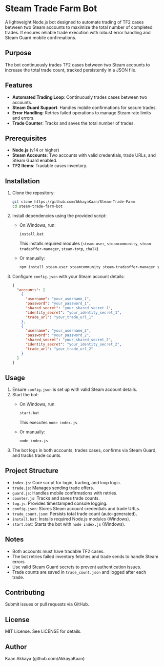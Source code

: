 # Steam Trade Farm Bot

A lightweight Node.js bot designed to automate trading of TF2 cases between two Steam accounts to maximize the total number of completed trades. It ensures reliable trade execution with robust error handling and Steam Guard mobile confirmations.

## Purpose

The bot continuously trades TF2 cases between two Steam accounts to increase the total trade count, tracked persistently in a JSON file.

## Features

- **Automated Trading Loop**: Continuously trades cases between two accounts.
- **Steam Guard Support**: Handles mobile confirmations for secure trades.
- **Error Handling**: Retries failed operations to manage Steam rate limits and errors.
- **Trade Counter**: Tracks and saves the total number of trades.

## Prerequisites

- **Node.js** (v14 or higher)
- **Steam Accounts**: Two accounts with valid credentials, trade URLs, and Steam Guard enabled.
- **TF2 Items**: Tradable cases inventory.

## Installation

1. Clone the repository:

   ```bash
   git clone https://github.com/AkkayaKaan/Steam-Trade-Farm
   cd steam-trade-farm-bot
   ```
2. Install dependencies using the provided script:
   - On Windows, run:

     ```bash
     install.bat
     ```

     This installs required modules (`steam-user`, `steamcommunity`, `steam-tradeoffer-manager`, `steam-totp`, `chalk`).
   - Or manually:

     ```bash
     npm install steam-user steamcommunity steam-tradeoffer-manager steam-totp chalk
     ```
3. Configure `config.json` with your Steam account details:

   ```json
   {
     "accounts": [
       {
         "username": "your_username_1",
         "password": "your_password_1",
         "shared_secret": "your_shared_secret_1",
         "identity_secret": "your_identity_secret_1",
         "trade_url": "your_trade_url_1"
       },
       {
         "username": "your_username_2",
         "password": "your_password_2",
         "shared_secret": "your_shared_secret_2",
         "identity_secret": "your_identity_secret_2",
         "trade_url": "your_trade_url_2"
       }
     ]
   }
   ```

## Usage

1. Ensure `config.json` is set up with valid Steam account details.
2. Start the bot:
   - On Windows, run:

     ```bash
     start.bat
     ```

     This executes `node index.js`.
   - Or manually:

     ```bash
     node index.js
     ```
3. The bot logs in both accounts, trades cases, confirms via Steam Guard, and tracks trade counts.

## Project Structure

- `index.js`: Core script for login, trading, and loop logic.
- `trade.js`: Manages sending trade offers.
- `guard.js`: Handles mobile confirmations with retries.
- `counter.js`: Tracks and saves trade counts.
- `log.js`: Provides timestamped console logging.
- `config.json`: Stores Steam account credentials and trade URLs.
- `trade_count.json`: Persists total trade count (auto-generated).
- `install.bat`: Installs required Node.js modules (Windows).
- `start.bat`: Starts the bot with `node index.js` (Windows).

## Notes

- Both accounts must have tradable TF2 cases.
- The bot retries failed inventory fetches and trade sends to handle Steam errors.
- Use valid Steam Guard secrets to prevent authentication issues.
- Trade counts are saved in `trade_count.json` and logged after each trade.

## Contributing

Submit issues or pull requests via GitHub.

## License

MIT License. See LICENSE for details.

## Author

Kaan Akkaya (github.com/AkkayaKaan)
